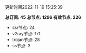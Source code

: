 更新时间2022-11-19 15:25:39

**总订阅: 45**
**总节点: 1296**
**有效节点: 226**
- ssr节点: 24
- v2ray节点: 171
- trojan节点: 28
- ss节点: 3
